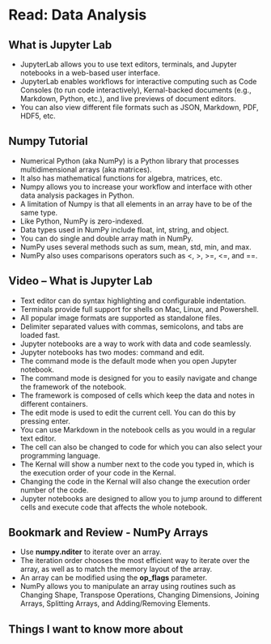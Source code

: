 # Read: Data Analysis

## What is Jupyter Lab

- JupyterLab allows you to use text editors, terminals, and Jupyter notebooks in a web-based user interface.  
- JupyterLab enables workflows for interactive computing such as Code Consoles (to run code interactively), Kernal-backed documents (e.g., Markdown, Python, etc.), and live previews of document editors.  
- You can also view different file formats such as JSON, Markdown, PDF, HDF5, etc.  

## Numpy Tutorial

- Numerical Python (aka NumPy) is a Python library that processes multidimensional arrays (aka matrices).  
- It also has mathematical functions for algebra, matrices, etc.  
- Numpy allows you to increase your workflow and interface with other data analysis packages in Python.  
- A limitation of Numpy is that all elements in an array have to be of the same type.  
- Like Python, NumPy is zero-indexed.  
- Data types used in NumPy include float, int, string, and object.  
- You can do single and double array math in NumPy.  
- NumPy uses several methods such as sum, mean, std, min, and max.  
- NumPy also uses comparisons operators such as <, >, >=, <=, and ==.  

## Video – What is Jupyter Lab

- Text editor can do syntax highlighting and configurable indentation.  
- Terminals provide full support for shells on Mac, Linux, and Powershell.  
- All popular image formats are supported as standalone files.  
- Delimiter separated values with commas, semicolons, and tabs are loaded fast.  
- Jupyter notebooks are a way to work with data and code seamlessly.  
- Jupyter notebooks has two modes: command and edit.  
- The command mode is the default mode when you open Jupyter notebook.  
- The command mode is designed for you to easily navigate and change the framework of the notebook.  
- The framework is composed of cells which keep the data and notes in different containers.  
- The edit mode is used to edit the current cell. You can do this by pressing enter.  
- You can use Markdown in the notebook cells as you would in a regular text editor.  
- The cell can also be changed to code for which you can also select your programming language.  
- The Kernal will show a number next to the code you typed in, which is the execution order of your code in the Kernal.  
- Changing the code in the Kernal will also change the execution order number of the code.  
- Jupyter notebooks are designed to allow you to jump around to different cells and execute code that affects the whole notebook.  

## Bookmark and Review - NumPy Arrays

- Use **numpy.nditer** to iterate over an array.  
- The iteration order chooses the most efficient way to iterate over the array, as well as to match the memory layout of the array.  
- An array can be modified using the **op_flags** parameter.
- NumPy allows you to manipulate an array using routines such as Changing Shape, Transpose Operations, Changing Dimensions, Joining Arrays, Splitting Arrays, and Adding/Removing Elements.

## Things I want to know more about
